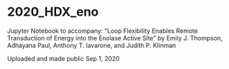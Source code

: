 # 2020_HDX_eno

Jupyter Notebook to accompany: "Loop Flexibility Enables Remote Transduction of Energy into the Enolase Active Site" by Emily J. Thompson, Adhayana Paul, Anthony T. Iavarone, and Judith P. Klinman

Uploaded and made public Sep 1, 2020

